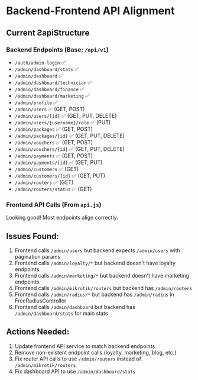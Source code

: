 # Backend-Frontend API Alignment

## Current ƧapiStructure

### Backend Endpoints (Base: `/api/v1`)
- `/auth/admin-login` ✅
- `/admin/dashboard/stats` ✅
- `/admin/dashboard` ✅
- `/admin/dashboard/technician` ✅
- `/admin/dashboard/finance` ✅
- `/admin/dashboard/marketing` ✅
- `/admin/profile` ✅
- `/admin/users` ✅ (GET, POST)
- `/admin/users/{id}` ✅ (GET, PUT, DELETE)
- `/admin/users/{username}/role` ✅ (PUT)
- `/admin/packages` ✅ (GET, POST)
- `/admin/packages/{id}` ✅ (GET, PUT, DELETE)
- `/admin/vouchers` ✅ (GET, POST)
- `/admin/vouchers/{id}` ✅ (GET, PUT, DELETE)
- `/admin/payments` ✅ (GET, POST)
- `/admin/payments/{id}` ✅ (GET, PUT)
- `/admin/customers` ✅ (GET)
- `/admin/customers/{id}` ✅ (GET, PUT)
- `/admin/routers` ✅ (GET)
- `/admin/routers/status` ✅ (GET)

### Frontend API Calls (From `api.js`)
Looking good! Most endpoints align correctly.

## Issues Found:
1. Frontend calls `/admin/users` but backend expects `/admin/users` with pagination params
2. Frontend calls `/admin/loyalty/*` but backend doesn't have loyalty endpoints
3. Frontend calls `/admin/marketing/*` but backend doesn't have marketing endpoints
4. Frontend calls `/admin/mikrotik/routers` but backend has `/admin/routers`
5. Frontend calls `/admin/radius/*` but backend has `/admin/radius` in FreeRadiusController
6. Frontend calls `/admin/dashboard` but backend has `/admin/dashboard/stats` for main stats

## Actions Needed:
1. Update frontend API service to match backend endpoints
2. Remove non-existent endpoint calls (loyalty, marketing, blog, etc.)
3. Fix router API calls to use `/admin/routers` instead of `/admin/mikrotik/routers`
4. Fix dashboard API to use `/admin/dashboard/stats`


